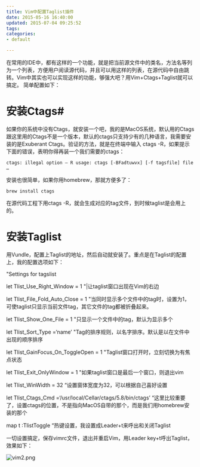 ```yaml
---
title: Vim中配置Taglist插件
date: 2015-05-16 16:40:00
updated: 2015-07-04 09:25:52
tags: 
categories: 
- default

---
```

在常用的IDE中，都有这样的一个功能，就是把当前源文件中的类名，方法名等列为一个列表，方便用户阅读源代码，并且可以用这样的列表，在源代码中自由跳转。Vim中其实也可以实现这样的功能，够强大吧？用Vim+Ctags+Taglist就可以搞定。
简单配置如下：

# 安装Ctags#


<!--more-->


如果你的系统中没有Ctags，就安装一个吧，我的是MacOS系统，默认用的Ctags跟这里用的Ctags不是一个版本，默认的ctags只支持少有的几种语言，我需要安装的是Exuberant Ctags。验证的方法，就是在终端中输入 ctags -R，如果提示下面的错误，表明你得再装一个我们需要的ctags：

`ctags: illegal option — R usage: ctags [-BFadtuwvx] [-f tagsfile] file …`

安装也很简单，如果你用homebrew，那就方便多了：

`brew install ctags`

在源代码工程下用ctags -R，就会生成对应的tag文件，到时候taglist是会用上的。

# 安装Taglist #

用Vundle，配置上Taglist的地址，然后自动就安装了。重点是在Taglist的配置上，我的配置选项如下：

"Settings for tagslist

let Tlist_Use_Right_Window = 1 "|让taglist窗口出现在Vim的右边

let Tlist_File_Fold_Auto_Close = 1 "当同时显示多个文件中的tag时，设置为1，可使taglist只显示当前文件tag，其它文件的tag都被折叠起来。

let Tlist_Show_One_File = 1 "只显示一个文件中的tag，默认为显示多个

let Tlist_Sort_Type =‘name’ "Tag的排序规则，以名字排序。默认是以在文件中出现的顺序排序

let Tlist_GainFocus_On_ToggleOpen = 1 "Taglist窗口打开时，立刻切换为有焦点状态

let Tlist_Exit_OnlyWindow = 1 "如果taglist窗口是最后一个窗口，则退出vim

let Tlist_WinWidth = 32 “设置窗体宽度为32，可以根据自己喜好设置

let Tlist_Ctags_Cmd =‘/usr/local/Cellar/ctags/5.8/bin/ctags’ “这里比较重要了，设置ctags的位置，不是指向MacOS自带的那个，而是我们用homebrew安装的那个

map t :TlistToggle “热键设置，我设置成Leader+t来呼出和关闭Taglist

一切设置搞定，保存vimrc文件，退出并重启Vim，用Leader key+t呼出Taglist，效果如下：

![vim2.png][1]


  [1]: https://imgs.gnux.cn/usr/uploads/2015/05/2748061458.png